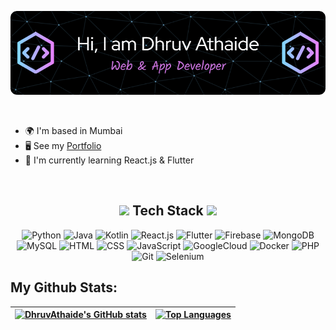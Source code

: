 ![Header](https://github.com/DhruvAthaide/DhruvAthaide/blob/f15e699c5446ee12903569565c9a1c9781744e2c/GithubHeader.png)

<br>

* 🌍  I'm based in Mumbai
* 🖥️  See my [Portfolio](http://dhruvathaide.vercel.app/)
* 🧠  I'm currently learning React.js & Flutter
<br>

<!-- Tech Stack -->
<div align="center">
  <h2><img src="https://media2.giphy.com/media/QssGEmpkyEOhBCb7e1/giphy.gif?cid=ecf05e47a0n3gi1bfqntqmob8g9aid1oyj2wr3ds3mg700bl&rid=giphy.gif" width="20"> Tech Stack <img src="https://media2.giphy.com/media/QssGEmpkyEOhBCb7e1/giphy.gif?cid=ecf05e47a0n3gi1bfqntqmob8g9aid1oyj2wr3ds3mg700bl&rid=giphy.gif" width="20"></h2>

  ![Python](https://img.shields.io/badge/Python-000?style=for-the-badge&logo=python)
  ![Java](https://img.shields.io/badge/java-000?style=for-the-badge&logo=java)
  ![Kotlin](https://img.shields.io/badge/kotlin-000?style=for-the-badge&logo=kotlin)
  ![React.js](https://img.shields.io/badge/React-000?style=for-the-badge&logo=React)
  ![Flutter](https://img.shields.io/badge/flutter-000?style=for-the-badge&logo=flutter)
  ![Firebase](https://img.shields.io/badge/Firebase-000?style=for-the-badge&logo=firebase)
  ![MongoDB](https://img.shields.io/badge/MongoDB-000?style=for-the-badge&logo=mongodb)
  ![MySQL](https://img.shields.io/badge/MySQL-000?style=for-the-badge&logo=mysql)
  ![HTML](https://img.shields.io/badge/HTML-000?style=for-the-badge&logo=html5)
  ![CSS](https://img.shields.io/badge/CSS-000?style=for-the-badge&logo=css3)
  ![JavaScript](https://img.shields.io/badge/JavaScript-000?style=for-the-badge&logo=javascript)
  ![GoogleCloud](https://img.shields.io/badge/GoogleCloud-000?style=for-the-badge&logo=google-cloud)
  ![Docker](https://img.shields.io/badge/docker-000?style=for-the-badge&logo=docker)
  ![PHP](https://img.shields.io/badge/php-000?style=for-the-badge&logo=php)
  ![Git](https://img.shields.io/badge/Git-000?style=for-the-badge&logo=git)
  ![Selenium](https://img.shields.io/badge/selenium-000?style=for-the-badge&logo=selenium)
</div>


## My Github Stats:
| <a href="http://www.github.com/DhruvAthaide"><img src="https://github-readme-stats.vercel.app/api?username=DhruvAthaide&show_icons=true&hide=&count_private=true&title_color=3382ed&text_color=14b8a6&icon_color=64748b&bg_color=1c1917&hide_border=true&show_icons=true" alt="DhruvAthaide's GitHub stats" /></a> | <a href="https://github.com/DhruvAthaide" align="left"><img src="https://github-readme-stats.vercel.app/api/top-langs/?username=DhruvAthaide&langs_count=4&title_color=3382ed&text_color=14b8a6&icon_color=64748b&bg_color=1c1917&hide_border=true&locale=en&custom_title=Top%20%Languages" alt="Top Languages" /></a> |
| ------------- | ------------- |
